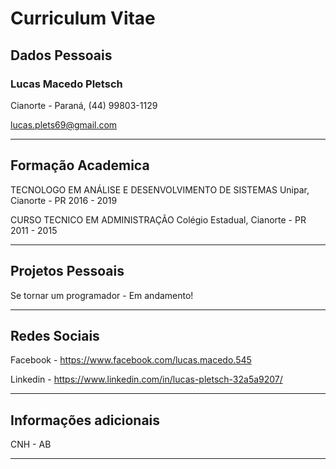 # Curriculum Vitae 

## Dados Pessoais

### Lucas Macedo Pletsch

 Cianorte - Paraná, (44) 99803-1129 

lucas.plets69@gmail.com

___
## Formação Academica

TECNOLOGO EM ANÁLISE E DESENVOLVIMENTO DE SISTEMAS
Unipar, Cianorte - PR
2016 - 2019

CURSO TECNICO EM ADMINISTRAÇÃO
Colégio Estadual, Cianorte - PR
2011 - 2015

____
## Projetos Pessoais

Se tornar um programador - Em andamento! 

____
## Redes Sociais

Facebook - https://www.facebook.com/lucas.macedo.545

Linkedin - https://www.linkedin.com/in/lucas-pletsch-32a5a9207/
____

## Informações adicionais

CNH - AB



____



